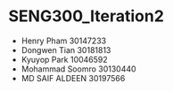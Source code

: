 # SENG300_Iteration2
-  Henry Pham       30147233
-  Dongwen Tian     30181813
-  Kyuyop Park      10046592
-  Mohammad Soomro  30130440
-  MD SAIF ALDEEN   30197566
